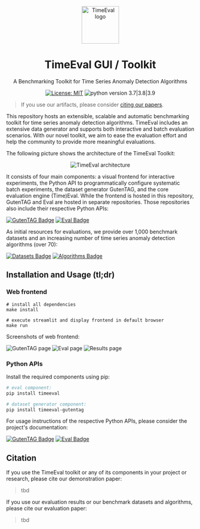 <div align="center">
<img width="100px" src="timeeval-icon.png" alt="TimeEval logo"/>
<h1 align="center">TimeEval GUI / Toolkit</h1>
<p>
A Benchmarking Toolkit for Time Series Anomaly Detection Algorithms
</p>

[![License: MIT](https://img.shields.io/badge/License-MIT-yellow.svg)](https://opensource.org/licenses/MIT)
![python version 3.7|3.8|3.9](https://img.shields.io/badge/python-3.7%20%7C%203.8%20%7C%203.9-blue)

</div>

> If you use our artifacts, please consider [citing our papers](#Citation).

This repository hosts an extensible, scalable and automatic benchmarking toolkit for time series anomaly detection algorithms.
TimeEval includes an extensive data generator and supports both interactive and batch evaluation scenarios.
With our novel toolkit, we aim to ease the evaluation effort and help the community to provide more meaningful evaluations.

The following picture shows the architecture of the TimeEval Toolkit:

<div align="center">

![TimeEval architecture](./doc/figures/timeeval-architecture.png)

</div>

It consists of four main components: a visual frontend for interactive experiments, the Python API to programmatically configure systematic batch experiments, the dataset generator GutenTAG, and the core evaluation engine (Time)Eval.
While the frontend is hosted in this repository, GutenTAG and Eval are hosted in separate repositories.
Those repositories also include their respective Python APIs:

[![GutenTAG Badge](https://img.shields.io/badge/Repository-GutenTAG-blue?style=for-the-badge)](https://github.com/HPI-Information-Systems/gutentag)
[![Eval Badge](https://img.shields.io/badge/Repository-Eval-blue?style=for-the-badge)](https://github.com/HPI-Information-Systems/timeeval)

As initial resources for evaluations, we provide over 1,000 benchmark datasets and an increasing number of time series anomaly detection algorithms (over 70): 

[![Datasets Badge](https://img.shields.io/badge/Repository-Datasets-3a4750?style=for-the-badge)](https://hpi-information-systems.github.io/timeeval-evaluation-paper/notebooks/Datasets.html)
[![Algorithms Badge](https://img.shields.io/badge/Repository-Algorithms-3a4750?style=for-the-badge)](https://github.com/HPI-Information-Systems/TimeEval-algorithms)

## Installation and Usage (tl;dr)

### Web frontend

```shell
# install all dependencies
make install

# execute streamlit and display frontend in default browser
make run
```

Screenshots of web frontend:

![GutenTAG page](./doc/figures/gutentag.png)
![Eval page](./doc/figures/eval.png)
![Results page](./doc/figures/results.png)

### Python APIs

Install the required components using pip:

```bash
# eval component:
pip install timeeval

# dataset generator component:
pip install timeeval-gutentag
```

For usage instructions of the respective Python APIs, please consider the project's documentation:

[![GutenTAG Badge](https://img.shields.io/badge/Repository-GutenTAG-blue?style=for-the-badge)](https://github.com/HPI-Information-Systems/gutentag)
[![Eval Badge](https://img.shields.io/badge/Repository-Eval-blue?style=for-the-badge)](https://github.com/HPI-Information-Systems/timeeval)

## Citation

If you use the TimeEval toolkit or any of its components in your project or research, please cite our demonstration paper:

> tbd

If you use our evaluation results or our benchmark datasets and algorithms, please cite our evaluation paper:

> tbd
